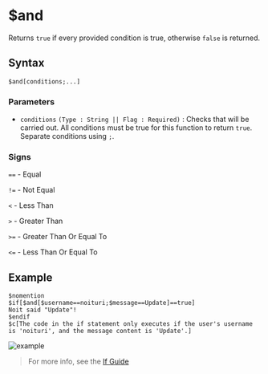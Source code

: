 # $and
Returns `true` if every provided condition is true, otherwise `false` is returned.

## Syntax
```
$and[conditions;...]
```
 ### Parameters
- `conditions` `(Type : String || Flag : Required)` : Checks that will be carried out. All conditions must be true for this function to return `true`. Separate conditions using `;`.

### Signs
`==` - Equal

`!=` - Not Equal

`<` -  Less Than

`>` - Greater Than

`>=` - Greater Than Or Equal To

`<=` - Less Than Or Equal To

## Example
```
$nomention
$if[$and[$username==noituri;$message==Update]==true]
Noit said "Update"!
$endif
$c[The code in the if statement only executes if the user's username is 'noituri', and the message content is 'Update'.]
```

![example](https://user-images.githubusercontent.com/113303649/209949010-d4131044-5d6e-4afd-839d-b28ed9ecaab7.png)

> For more info, see the [If Guide](..guides/ifStatements.md)
